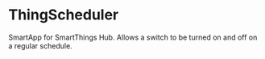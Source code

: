 # ThingScheduler
SmartApp for SmartThings Hub.  Allows a switch to be turned on and off on a regular schedule.
